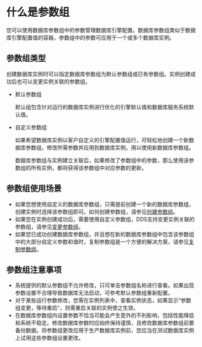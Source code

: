 # 什么是参数组<a name="ZH-CN_TOPIC_0206733746"></a>

您可以使用数据库参数组中的参数管理数据库引擎配置。数据库参数组类似于数据库引擎配置值的容器，参数组中的参数可应用于一个或多个数据库实例。

## 参数组类型<a name="section3515541133215"></a>

创建数据库实例时可以指定数据库参数组为默认参数组或已有参数组。实例创建成功后也可以变更实例关联的参数组。

-   默认参数组

    默认组包含针对运行的数据库实例进行优化的引擎默认值和数据库服务系统默认值。

-   自定义参数组

    如果希望数据库实例以客户自定义的引擎配置值运行，可轻松地创建一个新数据库参数组，修改所需参数并应用到数据库实例，用以使用新数据库参数组。

    数据库参数组与实例建立关联后，如果修改了参数组中的参数，那么使用该参数组的所有实例，都将获得该参数组中对应参数的更新。


## 参数组使用场景<a name="section421616592458"></a>

-   如果您想使用自定义的数据库参数组，只需提前创建一个新的数据库参数组，创建实例时选择该参数组即可。如何创建参数组，请参见[创建参数组](创建参数组.md)。
-   如果您在实例创建成功后，需要使用自定义参数组，DDS支持变更实例关联的参数组，请参见[变更参数组](变更参数组.md)。
-   如果您已成功创建数据库参数组，并且想在新的数据库参数组中包含该参数组中的大部分自定义参数和值时，复制参数组是一个方便的解决方案，请参见[复制参数组](复制参数组.md)。

## 参数组注意事项<a name="section42841856601"></a>

-   系统提供的默认参数组不允许修改，只可单击参数组名称进行查看。如果出现参数设置不合理导致数据库无法启动，可参考默认参数组重新配置。
-   对于某些运行参数修改，您需在实例列表中，查看实例状态，如果显示“参数组变更，等待重启“，则需重启关联的实例使之生效。
-   在数据库参数组内设置参数不恰当可能会产生意外的不利影响，包括性能降低和系统不稳定。修改数据库参数时应始终保持谨慎，且修改数据库参数组前要备份数据。将参数组更改应用于生产数据库实例前，您应当在测试数据库实例上试用这些参数组设置更改。

